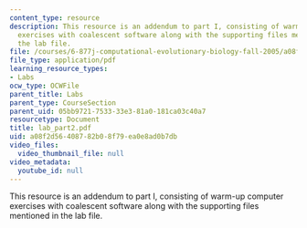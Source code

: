 ```yaml
---
content_type: resource
description: This resource is an addendum to part I, consisting of warm-up computer
  exercises with coalescent software along with the supporting files mentioned in
  the lab file.
file: /courses/6-877j-computational-evolutionary-biology-fall-2005/a08f2d56408782b08f79ea0e8ad0b7db_lab_part2.pdf
file_type: application/pdf
learning_resource_types:
- Labs
ocw_type: OCWFile
parent_title: Labs
parent_type: CourseSection
parent_uid: 05bb9721-7533-33e3-81a0-181ca03c40a7
resourcetype: Document
title: lab_part2.pdf
uid: a08f2d56-4087-82b0-8f79-ea0e8ad0b7db
video_files:
  video_thumbnail_file: null
video_metadata:
  youtube_id: null
---
```

This resource is an addendum to part I, consisting of warm-up computer exercises with coalescent software along with the supporting files mentioned in the lab file.